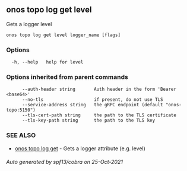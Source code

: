 ## onos topo log get level

Gets a logger level

```
onos topo log get level logger_name [flags]
```

### Options

```
  -h, --help   help for level
```

### Options inherited from parent commands

```
      --auth-header string       Auth header in the form 'Bearer <base64>'
      --no-tls                   if present, do not use TLS
      --service-address string   the gRPC endpoint (default "onos-topo:5150")
      --tls-cert-path string     the path to the TLS certificate
      --tls-key-path string      the path to the TLS key
```

### SEE ALSO

* [onos topo log get](onos_topo_log_get.md)	 - Gets a logger attribute (e.g. level)

###### Auto generated by spf13/cobra on 25-Oct-2021
